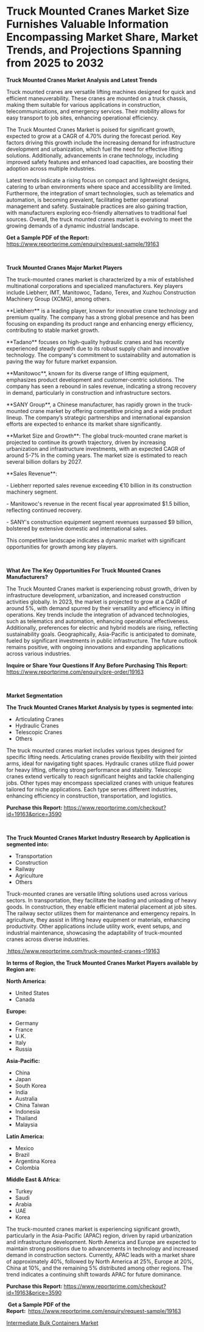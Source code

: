 <p><h1>Truck Mounted Cranes Market Size Furnishes Valuable Information Encompassing Market Share, Market Trends, and Projections Spanning from 2025 to 2032</h1></p><p><strong>Truck Mounted Cranes Market Analysis and Latest Trends</strong></p>
<p><p>Truck mounted cranes are versatile lifting machines designed for quick and efficient maneuverability. These cranes are mounted on a truck chassis, making them suitable for various applications in construction, telecommunications, and emergency services. Their mobility allows for easy transport to job sites, enhancing operational efficiency.</p><p>The Truck Mounted Cranes Market is poised for significant growth, expected to grow at a CAGR of 4.70% during the forecast period. Key factors driving this growth include the increasing demand for infrastructure development and urbanization, which fuel the need for effective lifting solutions. Additionally, advancements in crane technology, including improved safety features and enhanced load capacities, are boosting their adoption across multiple industries.</p><p>Latest trends indicate a rising focus on compact and lightweight designs, catering to urban environments where space and accessibility are limited. Furthermore, the integration of smart technologies, such as telematics and automation, is becoming prevalent, facilitating better operational management and safety. Sustainable practices are also gaining traction, with manufacturers exploring eco-friendly alternatives to traditional fuel sources. Overall, the truck mounted cranes market is evolving to meet the growing demands of a dynamic industrial landscape.</p></p>
<p><strong>Get a Sample PDF of the Report:&nbsp;</strong> <a href="https://www.reportprime.com/enquiry/request-sample/19163?utm_campaign=2337&utm_medium=2&utm_source=Github&utm_content=ia&utm_term=19032025&utm_id=truck-mounted-cranes">https://www.reportprime.com/enquiry/request-sample/19163</a></p>
<p>&nbsp;</p>
<p><strong>Truck Mounted Cranes Major Market Players</strong></p>
<p><p>The truck-mounted cranes market is characterized by a mix of established multinational corporations and specialized manufacturers. Key players include Liebherr, IMT, Manitowoc, Tadano, Terex, and Xuzhou Construction Machinery Group (XCMG), among others.</p><p>**Liebherr** is a leading player, known for innovative crane technology and premium quality. The company has a strong global presence and has been focusing on expanding its product range and enhancing energy efficiency, contributing to stable market growth. </p><p>**Tadano** focuses on high-quality hydraulic cranes and has recently experienced steady growth due to its robust supply chain and innovative technology. The company's commitment to sustainability and automation is paving the way for future market expansion.</p><p>**Manitowoc**, known for its diverse range of lifting equipment, emphasizes product development and customer-centric solutions. The company has seen a rebound in sales revenue, indicating a strong recovery in demand, particularly in construction and infrastructure sectors.</p><p>**SANY Group**, a Chinese manufacturer, has rapidly grown in the truck-mounted crane market by offering competitive pricing and a wide product lineup. The company’s strategic partnerships and international expansion efforts are expected to enhance its market share significantly.</p><p>**Market Size and Growth**: The global truck-mounted crane market is projected to continue its growth trajectory, driven by increasing urbanization and infrastructure investments, with an expected CAGR of around 5-7% in the coming years. The market size is estimated to reach several billion dollars by 2027.</p><p>**Sales Revenue**: </p><p>- Liebherr reported sales revenue exceeding €10 billion in its construction machinery segment.</p><p>- Manitowoc's revenue in the recent fiscal year approximated $1.5 billion, reflecting continued recovery.</p><p>- SANY's construction equipment segment revenues surpassed $9 billion, bolstered by extensive domestic and international sales. </p><p>This competitive landscape indicates a dynamic market with significant opportunities for growth among key players.</p></p>
<p>&nbsp;</p>
<p><strong>What Are The Key Opportunities For Truck Mounted Cranes Manufacturers?</strong></p>
<p><p>The Truck Mounted Cranes market is experiencing robust growth, driven by infrastructure development, urbanization, and increased construction activities globally. In 2023, the market is projected to grow at a CAGR of around 5%, with demand spurred by their versatility and efficiency in lifting operations. Key trends include the integration of advanced technologies, such as telematics and automation, enhancing operational effectiveness. Additionally, preferences for electric and hybrid models are rising, reflecting sustainability goals. Geographically, Asia-Pacific is anticipated to dominate, fueled by significant investments in public infrastructure. The future outlook remains positive, with ongoing innovations and expanding applications across various industries.</p></p>
<p><strong>Inquire or Share Your Questions If Any Before Purchasing This Report:</strong> <a href="https://www.reportprime.com/enquiry/pre-order/19163?utm_campaign=2337&utm_medium=2&utm_source=Github&utm_content=ia&utm_term=19032025&utm_id=truck-mounted-cranes">https://www.reportprime.com/enquiry/pre-order/19163</a></p>
<p>&nbsp;</p>
<p><strong>Market Segmentation</strong></p>
<p><strong>The Truck Mounted Cranes Market Analysis by types is segmented into:</strong></p>
<p><ul><li>Articulating Cranes</li><li>Hydraulic Cranes</li><li>Telescopic Cranes</li><li>Others</li></ul></p>
<p><p>The truck mounted cranes market includes various types designed for specific lifting needs. Articulating cranes provide flexibility with their jointed arms, ideal for navigating tight spaces. Hydraulic cranes utilize fluid power for heavy lifting, offering strong performance and stability. Telescopic cranes extend vertically to reach significant heights and tackle challenging jobs. Other types may encompass specialized cranes with unique features tailored for niche applications. Each type serves different industries, enhancing efficiency in construction, transportation, and logistics.</p></p>
<p><strong>Purchase this Report:&nbsp;</strong><a href="https://www.reportprime.com/checkout?id=19163&price=3590&utm_campaign=2337&utm_medium=2&utm_source=Github&utm_content=ia&utm_term=19032025&utm_id=truck-mounted-cranes">https://www.reportprime.com/checkout?id=19163&price=3590</a></p>
<p>&nbsp;</p>
<p><strong>The Truck Mounted Cranes Market Industry Research by Application is segmented into:</strong></p>
<p><ul><li>Transportation</li><li>Construction</li><li>Railway</li><li>Agriculture</li><li>Others</li></ul></p>
<p><p>Truck-mounted cranes are versatile lifting solutions used across various sectors. In transportation, they facilitate the loading and unloading of heavy goods. In construction, they enable efficient material placement at job sites. The railway sector utilizes them for maintenance and emergency repairs. In agriculture, they assist in lifting heavy equipment or materials, enhancing productivity. Other applications include utility work, event setups, and industrial maintenance, showcasing the adaptability of truck-mounted cranes across diverse industries.</p></p>
<p><a href="https://www.reportprime.com/truck-mounted-cranes-r19163?utm_campaign=2337&utm_medium=2&utm_source=Github&utm_content=ia&utm_term=19032025&utm_id=truck-mounted-cranes">&nbsp;https://www.reportprime.com/truck-mounted-cranes-r19163</a></p>
<p><strong>In terms of Region, the Truck Mounted Cranes Market Players available by Region are:</strong></p>
<p>
    <p> <strong> North America: </strong>
        <ul>
            <li>United States</li>
            <li>Canada</li>
        </ul>
        </p> 
    <p> <strong> Europe: </strong>
        <ul>
            <li>Germany</li>
            <li>France</li>
            <li>U.K.</li>
            <li>Italy</li>
            <li>Russia</li>
        </ul>
        </p> 
    <p> <strong> Asia-Pacific: </strong>
        <ul>
            <li>China</li>
            <li>Japan</li>
            <li>South Korea</li>
            <li>India</li>
            <li>Australia</li>
            <li>China Taiwan</li>
            <li>Indonesia</li>
            <li>Thailand</li>
            <li>Malaysia</li>
        </ul>
        </p> 
    <p> <strong> Latin America: </strong>
        <ul>
            <li>Mexico</li>
            <li>Brazil</li>
            <li>Argentina Korea</li>
            <li>Colombia</li>
        </ul>
        </p> 
    <p> <strong> Middle East & Africa: </strong>
        <ul>
            <li>Turkey</li>
            <li>Saudi</li>
            <li>Arabia</li>
            <li>UAE</li>
            <li>Korea</li>
        </ul>
    </p>
    </p>
<p><p>The truck-mounted cranes market is experiencing significant growth, particularly in the Asia-Pacific (APAC) region, driven by rapid urbanization and infrastructure development. North America and Europe are expected to maintain strong positions due to advancements in technology and increased demand in construction sectors. Currently, APAC leads with a market share of approximately 40%, followed by North America at 25%, Europe at 20%, China at 10%, and the remaining 5% distributed among other regions. The trend indicates a continuing shift towards APAC for future dominance.</p></p>
<p><strong>Purchase this Report: </strong><a href="https://www.reportprime.com/checkout?id=19163&price=3590&utm_campaign=2337&utm_medium=2&utm_source=Github&utm_content=ia&utm_term=19032025&utm_id=truck-mounted-cranes">https://www.reportprime.com/checkout?id=19163&price=3590</a></p>
<p>&nbsp;<strong>Get a Sample PDF of the Report:&nbsp;&nbsp;</strong><a href="https://www.reportprime.com/enquiry/request-sample/19163?utm_campaign=2337&utm_medium=2&utm_source=Github&utm_content=ia&utm_term=19032025&utm_id=truck-mounted-cranes">https://www.reportprime.com/enquiry/request-sample/19163</a></p>
<p><strong></strong></p>
<p><p><a href="https://github.com/denbelnmer50/Market-Research-Report-List-1/blob/main/intermediate-bulk-containers-market.md?utm_campaign=2337&utm_medium=2&utm_source=Github&utm_content=ia&utm_term=19032025&utm_id=truck-mounted-cranes">Intermediate Bulk Containers Market</a></p></p>